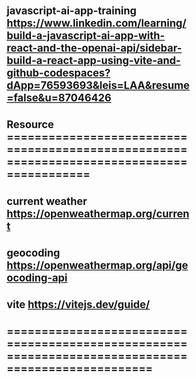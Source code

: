 # javascript-ai-app-training https://www.linkedin.com/learning/build-a-javascript-ai-app-with-react-and-the-openai-api/sidebar-build-a-react-app-using-vite-and-github-codespaces?dApp=76593693&leis=LAA&resume=false&u=87046426

# Resource ==========================================================================================
# current weather https://openweathermap.org/current
# geocoding https://openweathermap.org/api/geocoding-api
# vite https://vitejs.dev/guide/
# ===================================================================================================
